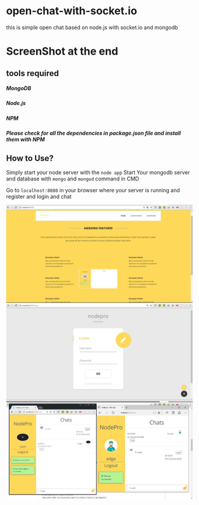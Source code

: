 # open-chat-with-socket.io
this is simple open chat based on node.js with socket.io and mongodb
# ScreenShot at the end 
## tools required
##### MongoDB
##### Node.js
##### NPM
##### Please check for all the dependencies in package.json file and install them with NPM

## How to Use?
Simply start your node server with the
`
  node app
`
Start Your mongodb server and database with ` mongo ` and ` mongod ` command in CMD

Go to ` localhost:8080 ` in your browser where your server is running and register and login and chat



 <img src="https://github.com/anikethsaha/open-chat-with-socket.io/blob/master/readMeImg1.PNG" alt="alt text" >
<img src="https://github.com/anikethsaha/open-chat-with-socket.io/blob/master/readMeImg2.PNG" alt="alt text" >
<img src="https://github.com/anikethsaha/open-chat-with-socket.io/blob/master/readmeimg3.PNG" alt="alt text" >
